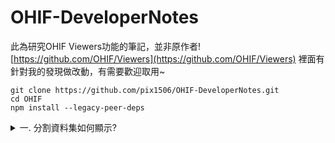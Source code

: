 # OHIF-DeveloperNotes
此為研究OHIF Viewers功能的筆記，並非原作者!  
[https://github.com/OHIF/Viewers](https://github.com/OHIF/Viewers)
裡面有針對我的發現做改動，有需要歡迎取用~

```
git clone https://github.com/pix1506/OHIF-DeveloperNotes.git
cd OHIF
npm install --legacy-peer-deps
```


<details>
<summary>一. 分割資料集如何顯示?</summary>
  123
</details>
